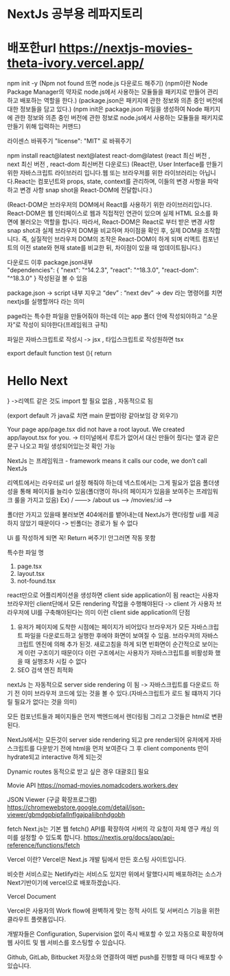# NextJs 공부용 레파지토리

#  배포한url https://nextjs-movies-theta-ivory.vercel.app/

npm init -y
(Npm not found 뜨면 node.js 다운로드 해주기)
(npm이란 Node Package Manager의 약자로 node.js에서 사용하는 모듈들을 패키지로 만들어 관리하고 배포하는 역할을 한다.)
(package.json은 패키지에 관한 정보와 의존 중인 버전에 대한 정보들을 담고 있다.)
(npm init은 package.json 파일을 생성하여 Node 패키지에 관한 정보와 의존 중인 버전에 관한 정보로 node.js에서 사용하는 모듈들을 패키지로 만들기 위해 입력하는 커맨드)

라이센스 바꿔주기 "license": "MIT" 로 바꿔주기

npm install react@latest next@latest react-dom@latest
(react 최신 버전 , next 최신 버전 , react-dom 최신버전 다운로드)
(React란, User Interface를 만들기 위한 자바스크립트 라이브러리 입니다.웹 또는 브라우저를 위한 라이브러리는 아닙니다.React는 컴포넌트와 props, state, context를 관리하며, 이들의 변경 사항을 파악하고 변경 사항 snap shot을 React-DOM에 전달합니다.)

(React-DOM은 브라우저의 DOM에서 React를 사용하기 위한 라이브러리입니다. React-DOM은 웹 인터페이스로 웹과 직접적인 연관이 있으며 실제 HTML 요소를 화면에 불러오는 역할을 합니다.
따라서, React-DOM은 React로 부터 받은 변경 사항 snap shot과 실제 브라우저 DOM을 비교하며 차이점을 확인 후, 실제 DOM을 조작합니다.
즉, 실질적인 브라우저 DOM의 조작은 React-DOM이 하게 되며 리액트 컴포넌트의 이전 state와 현재 state를 비교한 뒤, 차이점이 있을 때 업데이트됩니다.)

다운로드 이후 package.json내부  
"dependencies": {
    "next": "^14.2.3",
    "react": "^18.3.0",
    "react-dom": "^18.3.0"
  }
작성된걸 볼 수 있음

package.json -> script 내부 지우고 “dev” : “next dev”
-> dev 라는 명령어를 치면 nextjs를 실행할꺼다 라는 의미

page라는 특수한 파일을 만들어줘야 하는데 이는 app 폴더 안에 작성되야하고 “소문자”로 작성이 되야한다(프레임워크 규칙)

파일은 자바스크립트로 작성시 -> jsx , 타입스크립트로 작성원하면 tsx

export default function test (){
	return <h1>Hello Next</h1>
}
->리엑트 같은 것도 import 할 필요 없음 , 자동적으로 됨

(export default 가 java로 치면 main 문법이랑 같아보임 걍 외우기)

Your page app/page.tsx did not have a root layout. We created app/layout.tsx for you. 
-> 터미널에서 루트가 없어서 대신 만들어 줬다는 옆과 같은 문구 나오고 파일 생성되어있는것 확인 가능


NextJs 는 프레임워크 - framework means it calls our code, we don’t call NextJs


리엑트에서는 라우터로 url 설정 해줘야 하는데 넥스트에서는 그게 필요가 없음 폴더생성을 통해 페이지를 늘리수 있음(폴더명이 하나의 페이지가 있음을 보여주는 프레임워크 룰을 가지고 있음)
Ex) / ——> <Home />
	/about us ——> <AboutUs />
	/movies/:id ——> <Movie />

폴더만 가지고 있을때 불러보면 404에러를 뱉어내는데 NextJs가 랜더링할 ui를 제공하지 않았기 때문이다 -> 빈폴더는 경로가 될 수 없다

Ui 를 작성하게 되면 꼭! Return 써주기! 안그러면 작동 못함

특수한 파일 명
1. page.tsx
2. layout.tsx
3. not-found.tsx


react만으로 어플리케이션을 생성하면 client side application이 됨
react는 사용자 브라우저인 client단에서 모든 rendering 작업을 수행해야된다
-> client 가 사용자 브라우저에 	UI를 구축해야된다는 의미
이런 client side application의 단점
1. 유저가 페이지에 도착한 시점에는 페이지가 비어있다 브라우저가 모든 자바스크립트 파일을 다운로드하고 실행한 후에야 화면이 보여질 수 있음. 브라우저의 자바스크립트 엔진에 의해 추가 된것. 새로고침을 하게 되면 빈화면이 순간적으로 보이는게 이런 구조이기 때문이다
	이런 구조에서는 사용자가 자바스크립트를 비활성화 했을 때 실행조차 시킬 수 없다
2. SEO 검색 엔진 최적화

nextJs 는 자동적으로 server side rendering 이 됨 -> 자바스크립트를 다운로드 하기 전 이미 브라우저 코드에 있는 것을 볼 수 있다.(자바스크립트가 로드 될 떄까지 기다릴 필요가 없다는 것을 의미)

모든 컴포넌트들과 페이지들은 먼저 백엔드에서 렌더링됨
그리고 그것들은 html로 변환된다.

NextJs에서는 모든것이 server side rendering 되고 pre render되어 유저에게 자바스크립트를 다운받기 전에 html을 먼저 보여준다 그 후 client components 만이 hydrate되고 interactive 하게 되는것

Dynamic routes
동적으로 받고 싶은 경우 대괄호[] 필요


Movie API
https://nomad-movies.nomadcoders.workers.dev

JSON Viewer (구글 확장프로그램)
https://chromewebstore.google.com/detail/json-viewer/gbmdgpbipfallnflgajpaliibnhdgobh

fetch
Next.js는 기본 웹 fetch() API를 확장하여 서버의 각 요청이 자체 영구 캐싱 의미를 설정할 수 있도록 합니다.
https://nextjs.org/docs/app/api-reference/functions/fetch



Vercel 이란?
Vercel은 Next.js 개발 팀에서 만든 호스팅 사이트입니다.

비슷한 서비스로는 Netlify라는 서비스도 있지만 위에서 말했다시피 배포하려는 소스가 Next기반이기에 vercel으로 배포하겠습니다.

Vercel Document

Vercel은 사용자의 Work flow에 완벽하게 맞는 정적 사이트 및 서버리스 기능을 위한 클라우트 플랫폼입니다.

개발자들은 Configuration, Supervision 없이 즉시 배포할 수 있고 자동으로 확장하며 웹 사이트 및 웹 서비스를 호스팅할 수 있습니다.

Github, GitLab, Bitbucket 저장소와 연결하여 매번 push를 진행할 때 마다 배포할 수 있습니다.




